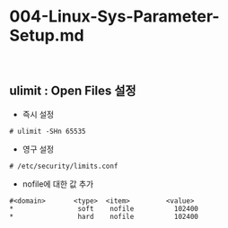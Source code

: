 # 004-Linux-Sys-Parameter-Setup.md
<br>

## ulimit : Open Files 설정 
- 즉시 설정
```shell
# ulimit -SHn 65535
```
- 영구 설정
```shell
# /etc/security/limits.conf
```
- nofile에 대한 값 추가
```shell
#<domain>       <type>  <item>         <value>
*                soft    nofile          102400
*                hard    nofile          102400
```
<br>

